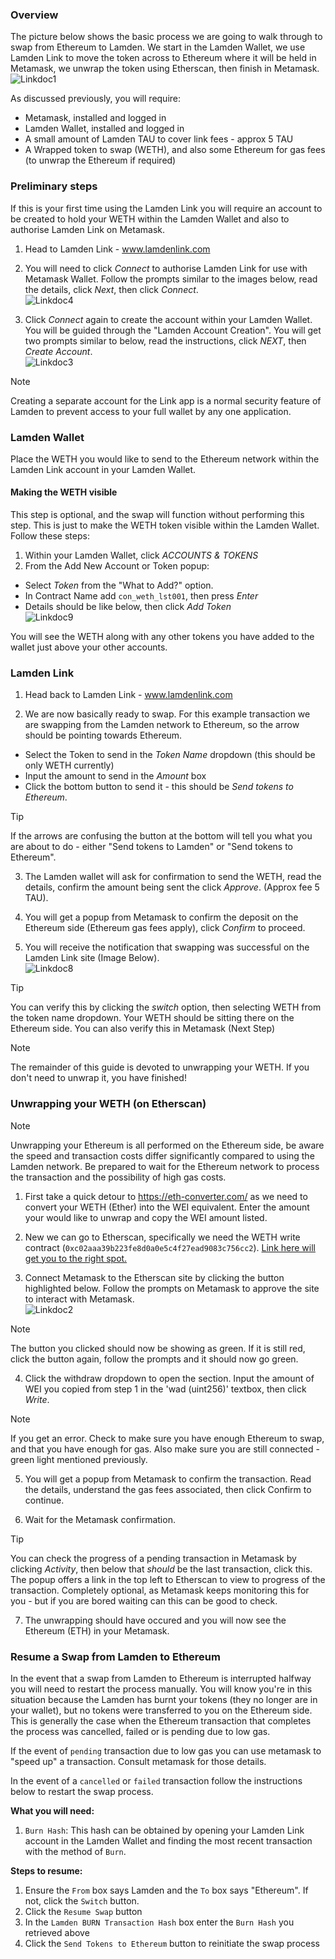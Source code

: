### Overview

The picture below shows the basic process we are going to walk through to swap from Ethereum to Lamden.  We start in the Lamden Wallet, we use Lamden Link to move the token across to Ethereum where it will be held in Metamask, we unwrap the token using Etherscan, then finish in Metamask.    
![Linkdoc1](./static/L2ELink1.png ':size=700')    

As discussed previously, you will require:
* Metamask, installed and logged in
* Lamden Wallet, installed and logged in
* A small amount of Lamden TAU to cover link fees - approx 5 TAU
* A Wrapped token to swap (WETH), and also some Ethereum for gas fees (to unwrap the Ethereum if required)

### Preliminary steps
If this is your first time using the Lamden Link you will require an account to be created to hold your WETH within the Lamden Wallet and also to authorise Lamden Link on Metamask.  

1. Head to Lamden Link - www.lamdenlink.com    

2. You will need to click *Connect* to authorise Lamden Link for use with Metamask Wallet.  Follow the prompts similar to the images below, read the details, click *Next*, then click *Connect*.    
![Linkdoc4](./static/Link4.png ':size=600')    

3. Click *Connect* again to create the account within your Lamden Wallet. You will be guided through the "Lamden Account Creation". You will get two prompts similar to below, read the instructions, click *NEXT*, then *Create Account*.    
![Linkdoc3](./static/Link3.png ':size=600')    

>[!Note]
>Creating a separate account for the Link app is a normal security feature of Lamden to prevent access to your full wallet by any one application.   

### Lamden Wallet
Place the WETH you would like to send to the Ethereum network within the Lamden Link account in your Lamden Wallet. 

#### Making the WETH visible    
This step is optional, and the swap will function without performing this step. This is just to make the WETH token visible within the Lamden Wallet. Follow these steps:    
1. Within your Lamden Wallet, click *ACCOUNTS & TOKENS*    
2. From the Add New Account or Token popup:    
* Select *Token* from the "What to Add?" option.
* In Contract Name add `con_weth_lst001`, then press *Enter*
* Details should be like below, then click *Add Token*    
![Linkdoc9](./static/Link9.png ':size=300')

You will see the WETH along with any other tokens you have added to the wallet just above your other accounts.

### Lamden Link

1. Head back to Lamden Link - www.lamdenlink.com    

2. We are now basically ready to swap.  For this example transaction we are swapping from the Lamden network to Ethereum, so the arrow should be pointing towards Ethereum.     
* Select the Token to send in the *Token Name* dropdown (this should be only WETH currently)
* Input the amount to send in the *Amount* box
* Click the bottom button to send it - this should be *Send tokens to Ethereum*.    
>[!Tip] 
>If the arrows are confusing the button at the bottom will tell you what you are about to do - either "Send tokens to Lamden" or "Send tokens to Ethereum".   

3. The Lamden wallet will ask for confirmation to send the WETH, read the details, confirm the amount being sent the click *Approve*. (Approx fee 5 TAU).    

4. You will get a popup from Metamask to confirm the deposit on the Ethereum side (Ethereum gas fees apply), click *Confirm* to proceed.   

5. You will receive the notification that swapping was successful on the Lamden Link site (Image Below).    
![Linkdoc8](./static/Link8.png ':size=800')

>[!Tip]
>You can verify this by clicking the *switch* option, then selecting WETH from the token name dropdown. Your WETH should be sitting there on the Ethereum side. You can also verify this in Metamask (Next Step)    

>[!Note]
>The remainder of this guide is devoted to unwrapping your WETH. If you don't need to unwrap it, you have finished!    

### Unwrapping your WETH (on Etherscan)


>[!Note]
>Unwrapping your Ethereum is all performed on the Ethereum side, be aware the speed and transaction costs differ significantly compared to using the Lamden network. Be prepared to wait for the Ethereum network to process the transaction and the possibility of high gas costs.    

1. First take a quick detour to https://eth-converter.com/ as we need to convert your WETH (Ether) into the WEI equivalent. Enter the amount your would like to unwrap and copy the WEI amount listed.    

2. New we can go to Etherscan, specifically we need the WETH write contract (`0xc02aaa39b223fe8d0a0e5c4f27ead9083c756cc2`). [Link here will get you to the right spot.](https://etherscan.io/token/0xc02aaa39b223fe8d0a0e5c4f27ead9083c756cc2#writeContract)    

3. Connect Metamask to the Etherscan site by clicking the button highlighted below. Follow the prompts on Metamask to approve the site to interact with Metamask.    
![Linkdoc2](./static/Link2.png ':size=600')

>[!Note] 
>The button you clicked should now be showing as green. If it is still red, click the button again, follow the prompts and it should now go green.    

4. Click the withdraw dropdown to open the section. Input the amount of WEI you copied from step 1 in the 'wad (uint256)' textbox, then click *Write*.    

>[!Note]
>If you get an error. Check to make sure you have enough Ethereum to swap, and that you have enough for gas. Also make sure you are still connected - green light mentioned previously.    

5. You will get a popup from Metamask to confirm the transaction. Read the details, understand the gas fees associated, then click Confirm to continue.    

6. Wait for the Metamask confirmation.    

>[!Tip]
>You can check the progress of a pending transaction in Metamask by clicking *Activity*, then below that *should* be the last transaction, click this. The popup offers a link in the top left to Etherscan to view to progress of the transaction. Completely optional, as Metamask keeps monitoring this for you - but if you are bored waiting can this can be good to check.    

7. The unwrapping should have occured and you will now see the Ethereum (ETH) in your Metamask.

### Resume a Swap from Lamden to Ethereum
In the event that a swap from Lamden to Ethereum is interrupted halfway you will need to restart the process manually.
You will know you're in this situation because the Lamden has burnt your tokens (they no longer are in your wallet), but no tokens were transferred to you on the Ethereum side.  This is generally the case when the Ethereum transaction that completes the process was cancelled, failed or is pending due to low gas.

If the event of `pending` transaction due to low gas you can use metamask to "speed up" a transaction. Consult metamask for those details.

In the event of a `cancelled` or `failed` transaction follow the instructions below to restart the swap process.

<strong>What you will need:</strong>
1. `Burn Hash`: This hash can be obtained by opening your Lamden Link account in the Lamden Wallet and finding the most recent transaction with the method of `Burn`.

<strong>Steps to resume:</strong>
1. Ensure the `From` box says Lamden and the `To` box says "Ethereum".  If not, click the `Switch` button.
2. Click the `Resume Swap` button
3. In the `Lamden BURN Transaction Hash` box enter the `Burn Hash` you retrieved above
4. Click the `Send Tokens to Ethereum` button to reinitiate the swap process

